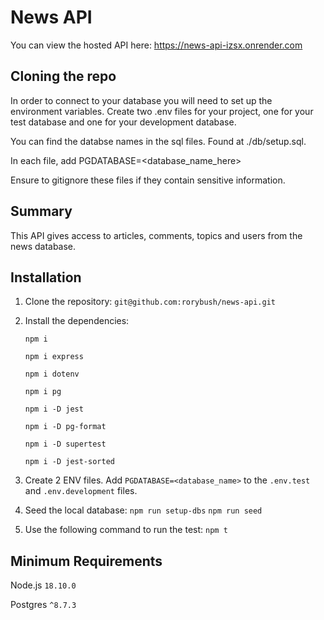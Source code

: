 # News API

You can view the hosted API here: https://news-api-izsx.onrender.com

## Cloning the repo

In order to connect to your database you will need to set up the environment variables. Create two .env files for your project, one for your test database and one for your development database.

You can find the databse names in the sql files. Found at ./db/setup.sql.

In each file, add PGDATABASE=<database_name_here>

Ensure to gitignore these files if they contain sensitive information.

## Summary

This API gives access to articles, comments, topics and users from the news database.

## Installation

1. Clone the repository: `git@github.com:rorybush/news-api.git`

2. Install the dependencies:

   `npm i`

   `npm i express`

   `npm i dotenv`

   `npm i pg`

   `npm i -D jest`

   `npm i -D pg-format`

   `npm i -D supertest`

   `npm i -D jest-sorted`

3. Create 2 ENV files. Add `PGDATABASE=<database_name>` to the `.env.test` and `.env.development` files.

4. Seed the local database: `npm run setup-dbs` `npm run seed`

5. Use the following command to run the test: `npm t`

## Minimum Requirements

Node.js `18.10.0`

Postgres `^8.7.3`
